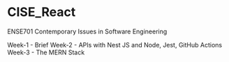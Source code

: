 # CISE_React

ENSE701 Contemporary Issues in Software Engineering

Week-1 - Brief
Week-2 - APIs with Nest JS and Node, Jest, GitHub Actions
Week-3 - The MERN Stack